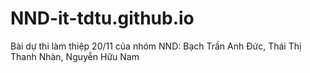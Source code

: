 # NND-it-tdtu.github.io
Bài dự thi làm thiệp 20/11 của nhóm NND: Bạch Trần Anh Đức, Thái Thị Thanh Nhàn, Nguyễn Hữu Nam
